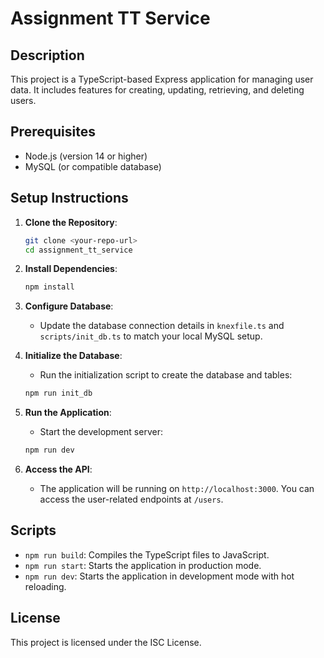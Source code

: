 # Assignment TT Service

## Description
This project is a TypeScript-based Express application for managing user data. It includes features for creating, updating, retrieving, and deleting users.

## Prerequisites
- Node.js (version 14 or higher)
- MySQL (or compatible database)

## Setup Instructions

1. **Clone the Repository**:
   ```bash
   git clone <your-repo-url>
   cd assignment_tt_service
   ```

2. **Install Dependencies**:
   ```bash
   npm install
   ```

3. **Configure Database**:
   - Update the database connection details in `knexfile.ts` and `scripts/init_db.ts` to match your local MySQL setup.

4. **Initialize the Database**:
   - Run the initialization script to create the database and tables:
   ```bash
   npm run init_db
   ```

5. **Run the Application**:
   - Start the development server:
   ```bash
   npm run dev
   ```

6. **Access the API**:
   - The application will be running on `http://localhost:3000`. You can access the user-related endpoints at `/users`.

## Scripts
- `npm run build`: Compiles the TypeScript files to JavaScript.
- `npm run start`: Starts the application in production mode.
- `npm run dev`: Starts the application in development mode with hot reloading.

## License
This project is licensed under the ISC License.